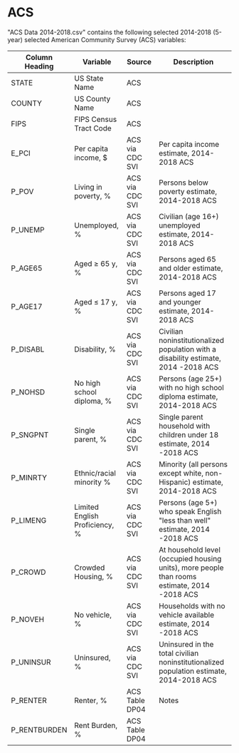 # ACS

"ACS Data 2014-2018.csv" contains the following selected 2014-2018 (5-year) selected American Community Survey (ACS) variables: 

Column Heading | Variable  | Source  | Description |
| -------- | ------------- | ------------- | ----- |
|STATE | US State Name | ACS | |
|COUNTY | US County Name | ACS | |
|FIPS | FIPS Census Tract Code| ACS | |
|E_PCI | Per capita income, $  | ACS via CDC SVI  | Per capita income estimate, 2014-2018 ACS |
|P_POV | Living in poverty, %  | ACS via CDC SVI  | Persons below poverty estimate, 2014-2018 ACS |
|P_UNEMP | Unemployed, %  | ACS via CDC SVI  | Civilian (age 16+) unemployed estimate, 2014-2018 ACS |
|P_AGE65 | Aged ≥ 65 y, %  | ACS via CDC SVI  | Persons aged 65 and older estimate, 2014-2018 ACS | 
|P_AGE17 | Aged ≤ 17 y, % | ACS via CDC SVI  | Persons aged 17 and younger estimate, 2014-2018 ACS |
| P_DISABL | Disability, %  | ACS via CDC SVI  | Civilian noninstitutionalized population with a disability estimate, 2014 -2018 ACS |
| P_NOHSD | No high school diploma, %  | ACS via CDC SVI |Persons (age 25+) with no high school diploma estimate, 2014-2018 ACS |
|P_SNGPNT | Single parent, %  | ACS via CDC SVI | Single parent household with children under 18 estimate, 2014 -2018 ACS |
| P_MINRTY | Ethnic/racial minority % | ACS via CDC SVI   |  Minority (all persons except white, non-Hispanic) estimate, 2014-2018 ACS |
| P_LIMENG| Limited English Proficiency, %  | ACS via CDC SVI  | Persons (age 5+) who speak English "less than well" estimate, 2014 -2018 ACS|
| P_CROWD | Crowded Housing, %  | ACS via CDC SVI  | At household level (occupied housing units), more people than rooms estimate, 2014 -2018 ACS |
| P_NOVEH | No vehicle, %  | ACS via CDC SVI | Households with no vehicle available estimate, 2014 -2018 ACS|
|P_UNINSUR | Uninsured, %  | ACS via CDC SVI  | Uninsured in the total civilian noninstitutionalized population estimate, 2014-2018 ACS |
| P_RENTER | Renter, %  | ACS Table DP04| Notes |
| P_RENTBURDEN | Rent Burden, %  | ACS Table DP04|| Notes |



